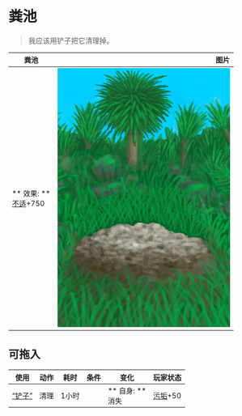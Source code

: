 # 粪池  
> 我应该用铲子把它清理掉。  
  
  粪池  |   图片   
 ----  |  ----:   
 ** 效果: **<br>[不适](Discomfort.md)+750  |  ![](Sprite/Cesspool.png)   
  
## 可拖入  
使用  |  动作  |  耗时  |  条件  |  变化  |  玩家状态  
----  |  ----  |  ----  |  ----  |  ----  |  ----  
[“铲子”](tag_Shovel.md)  |  清理  |  1小时  |    |  ** 自身: **<br>消失  |  [污垢](Filth.md)+50  
